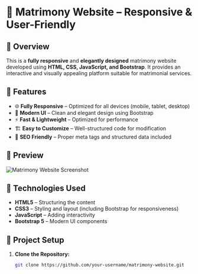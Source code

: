 # 💍 Matrimony Website – Responsive & User-Friendly

## 📌 Overview
This is a **fully responsive** and **elegantly designed** matrimony website developed using **HTML, CSS, JavaScript, and Bootstrap**. It provides an interactive and visually appealing platform suitable for matrimonial services. 

## 🚀 Features
- 🌐 **Fully Responsive** – Optimized for all devices (mobile, tablet, desktop)
- 🎨 **Modern UI** – Clean and elegant design using Bootstrap
- ⚡ **Fast & Lightweight** – Optimized for performance
- 🏗️ **Easy to Customize** – Well-structured code for modification
- 📜 **SEO Friendly** – Proper meta tags and structured data included

## 📸 Preview
![Matrimony Website Screenshot](URL-to-Screenshot)

## 🔧 Technologies Used
- **HTML5** – Structuring the content
- **CSS3** – Styling and layout (including Bootstrap for responsiveness)
- **JavaScript** – Adding interactivity
- **Bootstrap 5** – Modern UI components

## 📂 Project Setup
1. **Clone the Repository:**
   ```sh
   git clone https://github.com/your-username/matrimony-website.git
